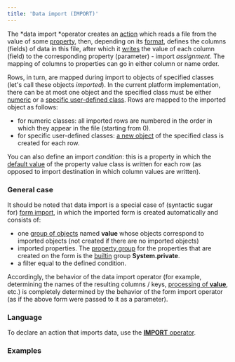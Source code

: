 ```yaml
---
title: 'Data import (IMPORT)'
---
```


The *data import *operator creates an [action](Actions.md) which reads a file from the value of some [property](Properties.md), then, depending on its [format](Structured_view.md), defines the columns (fields) of data in this file, after which it [writes](Property_change_CHANGE_.md) the value of each column (field) to the corresponding property (parameter) - import *assignment*. The mapping of columns to properties can go in either column or name order.

Rows, in turn, are mapped during import to objects of specified classes (let's call these objects *imported*). In the current platform implementation, there can be at most one object and the specified class must be either [numeric](Built-in_classes.md) or a [specific user-defined class](User-classes_2228341.html#Userclasses-abstract). Rows are mapped to the imported object as follows:

-   for numeric classes: all imported rows are numbered in the order in which they appear in the file (starting from 0).
-   for specific user-defined classes: [a new object](New_object_NEW_.md) of the specified class is created for each row.

You can also define an import *condition*: this is a property in which the [default value](Built-in_classes.md) of the property value class is written for each row (as opposed to import destination in which column values are written).

### General case

It should be noted that data import is a special case of (syntactic sugar for) [form import](57737720.html#Inastructuredview(EXPORT,IMPORT)-importForm), in which the imported form is created automatically and consists of:

-   one [group of objects](Form-structure_1573069.html#Formstructure-id-%D0%A1%D1%82%D1%80%D1%83%D0%BA%D1%82%D1%83%D1%80%D0%B0%D1%84%D0%BE%D1%80%D0%BC%D1%8B-objects) named **value** whose objects correspond to imported objects (not created if there are no imported objects)
-   imported properties. The [property group](Form-structure_1573069.html#Formstructure-propertygroup) for the properties that are created on the form is the [builtin](Groups-of-properties-and-actions_2719887.html#Groupsofpropertiesandactions-builtin) group **System.private**.
-   a filter equal to the defined condition.

Accordingly, the behavior of the data import operator (for example, determining the names of the resulting columns / keys, [processing of **value**](Structured-view_29884537.html#Structuredview-value), etc.) is completely determined by the behavior of the form import operator (as if the above form were passed to it as a parameter).

### Language

To declare an action that imports data, use the [**IMPORT** operator](IMPORT_operator.md).

### Examples


